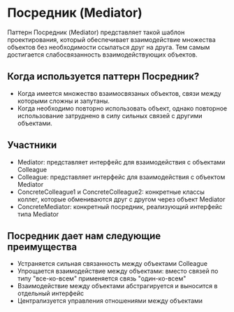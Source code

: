 # Посредник (Mediator)
Паттерн Посредник (Mediator) представляет такой шаблон проектирования, который обеспечивает взаимодействие множества объектов без необходимости ссылаться друг на друга. Тем самым достигается слабосвязанность взаимодействующих объектов.

## Когда используется паттерн Посредник?
- Когда имеется множество взаимосвязаных объектов, связи между которыми сложны и запутаны.
- Когда необходимо повторно использовать объект, однако повторное использование затруднено в силу сильных связей с другими объектами.

## Участники
- Mediator: представляет интерфейс для взаимодействия с объектами Colleague
- Colleague: представляет интерфейс для взаимодействия с объектом Mediator
- ConcreteColleague1 и ConcreteColleague2: конкретные классы коллег, которые обмениваются друг с другом через объект Mediator
- ConcreteMediator: конкретный посредник, реализующий интерфейс типа Mediator

## Посредник дает нам следующие преимущества
- Устраняется сильная связанность между объектами Colleague
- Упрощается взаимодействие между объектами: вместо связей по типу "все-ко-всем" применяется связь "один-ко-всем"
- Взаимодействие между объектами абстрагируется и выносится в отдельный интерфейс
- Централизуется управления отношениями между объектами

